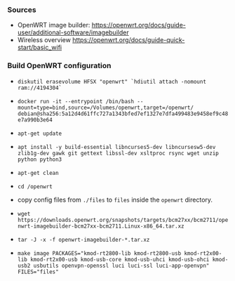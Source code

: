 ### Sources
- OpenWRT image builder: https://openwrt.org/docs/guide-user/additional-software/imagebuilder
- Wireless overview https://openwrt.org/docs/guide-quick-start/basic_wifi


### Build OpenWRT configuration
- ```diskutil erasevolume HFSX "openwrt" `hdiutil attach -nomount ram://4194304` ```
- ```docker run -it --entrypoint /bin/bash --mount=type=bind,source=/Volumes/openwrt,target=/openwrt/ debian@sha256:5a12d4d61ffc727a1343bfed7ef1327e7dfa499483e9458ef9c48e7a990b3e64```

- ```apt-get update```
- ```apt install -y build-essential libncurses5-dev libncursesw5-dev zlib1g-dev gawk git gettext libssl-dev xsltproc rsync wget unzip python python3```
- ```apt-get clean```

- ```cd /openwrt```
- copy config files from `./files` to `files` inside the `openwrt` directory.
- ```wget https://downloads.openwrt.org/snapshots/targets/bcm27xx/bcm2711/openwrt-imagebuilder-bcm27xx-bcm2711.Linux-x86_64.tar.xz```
- ```tar -J -x -f openwrt-imagebuilder-*.tar.xz```
- ```make image PACKAGES="kmod-rt2800-lib kmod-rt2800-usb kmod-rt2x00-lib kmod-rt2x00-usb kmod-usb-core kmod-usb-uhci kmod-usb-ohci kmod-usb2 usbutils openvpn-openssl luci luci-ssl luci-app-openvpn" FILES="files"```